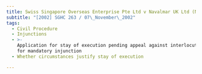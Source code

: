 ```yaml
---
title: Swiss Singapore Overseas Enterprise Pte Ltd v Navalmar UK Ltd (No 2)
subtitle: "[2002] SGHC 263 / 07\_November\_2002"
tags:
  - Civil Procedure
  - Injunctions
  - >-
    Application for stay of execution pending appeal against interlocutory order
    for mandatory injunction
  - Whether circumstances justify stay of execution

---
```


